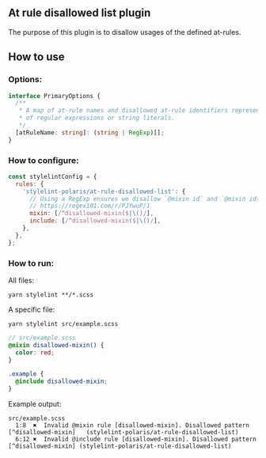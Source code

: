 ## At rule disallowed list plugin

The purpose of this plugin is to disallow usages of the defined at-rules.

## How to use

### Options:

```ts
interface PrimaryOptions {
  /**
   * A map of at-rule names and disallowed at-rule identifiers represented as a list
   * of regular expressions or string literals.
   */
  [atRuleName: string]: (string | RegExp)[];
}
```

### How to configure:

```js
const stylelintConfig = {
  rules: {
    'stylelint-polaris/at-rule-disallowed-list': {
      // Using a RegExp ensures we disallow `@mixin id` and `@mixin id()`
      // https://regex101.com/r/PJYwuP/1
      mixin: [/^disallowed-mixin($|\()/],
      include: [/^disallowed-mixin($|\()/],
    },
  },
};
```

### How to run:

All files:

```
yarn stylelint **/*.scss
```

A specific file:

```
yarn stylelint src/example.scss
```

```scss
// src/example.scss
@mixin disallowed-mixin() {
  color: red;
}

.example {
  @include disallowed-mixin;
}
```

Example output:

```
src/example.scss
  1:8  ✖  Invalid @mixin rule [disallowed-mixin]. Disallowed pattern [^disallowed-mixin]   (stylelint-polaris/at-rule-disallowed-list)
  6:12 ✖  Invalid @include rule [disallowed-mixin]. Disallowed pattern [^disallowed-mixin] (stylelint-polaris/at-rule-disallowed-list)
```
